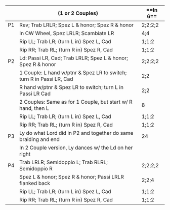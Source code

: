 ||(1 or 2 Couples) |==In 6==|
|-----|----|-----|
|P1| Rev; Trab LRLR; Spez L & honor; Spez R & honor |2;2;2;2|
||In CW Wheel, Spez LRLR; Scambiate LR |4;4|
||Rip LL; Trab LR; (turn L in) Spez L, Cad |1;1;2|
||Rip RR; Trab RL; (turn R in) Spez R, Cad |1;1;2|
|P2| Ld: Passi LR, Cad; Trab LRLR; Spez L & honor; Spez R & honor |2;2;2;2|
||1 Couple: L hand w/ptnr & Spez LR to switch; turn R in Passi LR, Cad |2;2|
||R hand w/ptnr & Spez LR to switch; turn L in Passi LR Cad |2;2|
||2 Couples: Same as for 1 Couple, but start w/ R hand, then L |8|
||Rip LL; Trab LR; (turn L in) Spez L, Cad |1;1;2|
||Rip RR; Trab RL; (turn R in) Spez R, Cad |1;1;2|
|P3| Ly do what Lord did in P2 and together do same braiding and end |24|
||In 2 Couple version, Ly dances w/ the Ld on her right||
|P4| Trab LRLR; Semidoppio L; Trab RLRL; Semidoppio R |2;2;2;2|
||Spez L & honor; Spez R & honor; Passi LRLR flanked back |2;2;4|
||Rip LL; Trab LR; (turn L in) Spez L, Cad |1;1;2|
||Rip RR; Trab RL; (turn R in) Spez R, Cad |1;1;2|
